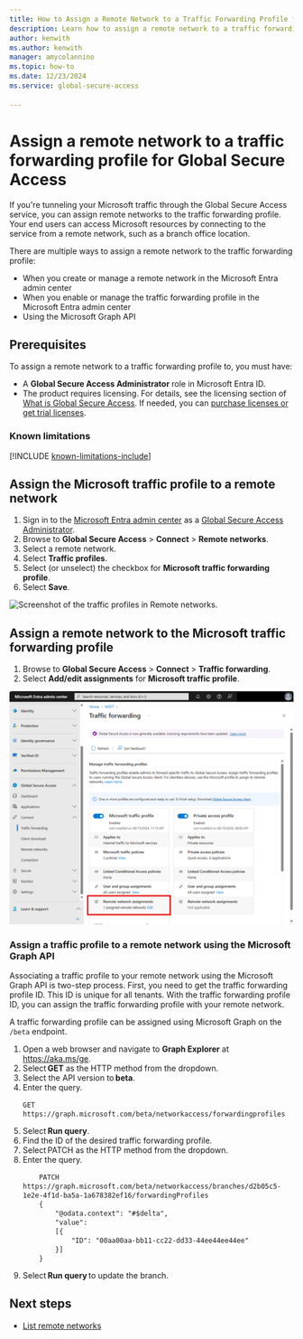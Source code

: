 ```yaml
---
title: How to Assign a Remote Network to a Traffic Forwarding Profile for Global Secure Access
description: Learn how to assign a remote network to a traffic forwarding profile for Global Secure Access.
author: kenwith
ms.author: kenwith
manager: amycolannino
ms.topic: how-to
ms.date: 12/23/2024
ms.service: global-secure-access

---
```

# Assign a remote network to a traffic forwarding profile for Global Secure Access

If you're tunneling your Microsoft traffic through the Global Secure Access service, you can assign remote networks to the traffic forwarding profile. Your end users can access Microsoft resources by connecting to the service from a remote network, such as a branch office location.

There are multiple ways to assign a remote network to the traffic forwarding profile:

- When you create or manage a remote network in the Microsoft Entra admin center
- When you enable or manage the traffic forwarding profile in the Microsoft Entra admin center
- Using the Microsoft Graph API

## Prerequisites 

To assign a remote network to a traffic forwarding profile to, you must have:

- A **Global Secure Access Administrator** role in Microsoft Entra ID. 
- The product requires licensing. For details, see the licensing section of [What is Global Secure Access](overview-what-is-global-secure-access.md). If needed, you can [purchase licenses or get trial licenses](https://aka.ms/azureadlicense).

### Known limitations

[!INCLUDE [known-limitations-include](../includes/known-limitations-include.md)]

## Assign the Microsoft traffic profile to a remote network

1. Sign in to the [Microsoft Entra admin center](https://entra.microsoft.com) as a [Global Secure Access Administrator](/azure/active-directory/roles/permissions-reference#global-secure-access-administrator).
1. Browse to **Global Secure Access** > **Connect** > **Remote networks**.
1. Select a remote network. 
1. Select **Traffic profiles**. 
1. Select (or unselect) the checkbox for **Microsoft traffic forwarding profile**. 
1. Select **Save**.

![Screenshot of the traffic profiles in Remote networks.](media/how-to-assign-traffic-profile-to-remote-network/remote-network-traffic-profile.png)

## Assign a remote network to the Microsoft traffic forwarding profile

1. Browse to **Global Secure Access** > **Connect** > **Traffic forwarding**.
1. Select **Add/edit assignments** for **Microsoft traffic profile**. 

![Screenshot of add/edit assignment on the Microsoft traffic profile.](media/how-to-assign-traffic-profile-to-remote-network/microsoft-traffic-profile-remote-network.png)

### Assign a traffic profile to a remote network using the Microsoft Graph API

Associating a traffic profile to your remote network using the Microsoft Graph API is two-step process. First, you need to get the traffic forwarding profile ID. This ID is unique for all tenants. With the traffic forwarding profile ID, you can assign the traffic forwarding profile with your remote network. 

A traffic forwarding profile can be assigned using Microsoft Graph on the `/beta` endpoint.
 
1. Open a web browser and navigate to **Graph Explorer** at https://aka.ms/ge.
1. Select **GET** as the HTTP method from the dropdown. 
1. Select the API version to **beta**. 
1. Enter the query.
    ```
    GET https://graph.microsoft.com/beta/networkaccess/forwardingprofiles 
    ```
1. Select **Run query**. 
1. Find the ID of the desired traffic forwarding profile. 
1. Select PATCH as the HTTP method from the dropdown. 
1. Enter the query.
    ```
        PATCH https://graph.microsoft.com/beta/networkaccess/branches/d2b05c5-1e2e-4f1d-ba5a-1a678382ef16/forwardingProfiles
        {
            "@odata.context": "#$delta",
            "value":
            [{
                "ID": "00aa00aa-bb11-cc22-dd33-44ee44ee44ee"
            }]
        }
    ```
1. Select **Run query** to update the branch. 



## Next steps
- [List remote networks](how-to-list-remote-networks.md)
